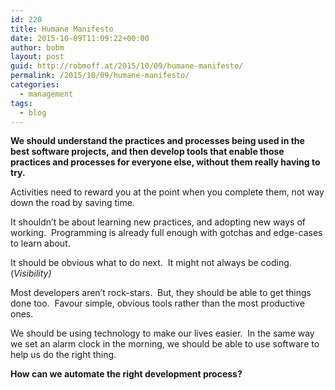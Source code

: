 ```yaml
---
id: 220
title: Humane Manifesto
date: 2015-10-09T11:09:22+00:00
author: bobm
layout: post
guid: http://robmoff.at/2015/10/09/humane-manifesto/
permalink: /2015/10/09/humane-manifesto/
categories:
  - management
tags:
  - blog
---
```

**We should understand the practices and processes being used in the best software projects, and then develop tools that enable those practices and processes for everyone else, without them really having to try.**

Activities need to reward you at the point when you complete them, not way down the road by saving time.

It shouldn’t be about learning new practices, and adopting new ways of working.  Programming is already full enough with gotchas and edge-cases to learn about.  

It should be obvious what to do next.  It might not always be coding.  (_Visibility)_

Most developers aren’t rock-stars.  But, they should be able to get things done too.  Favour simple, obvious tools rather than the most productive ones.

We should be using technology to make our lives easier.  In the same way we set an alarm clock in the morning, we should be able to use software to help us do the right thing.

**How can we automate the right development process?**